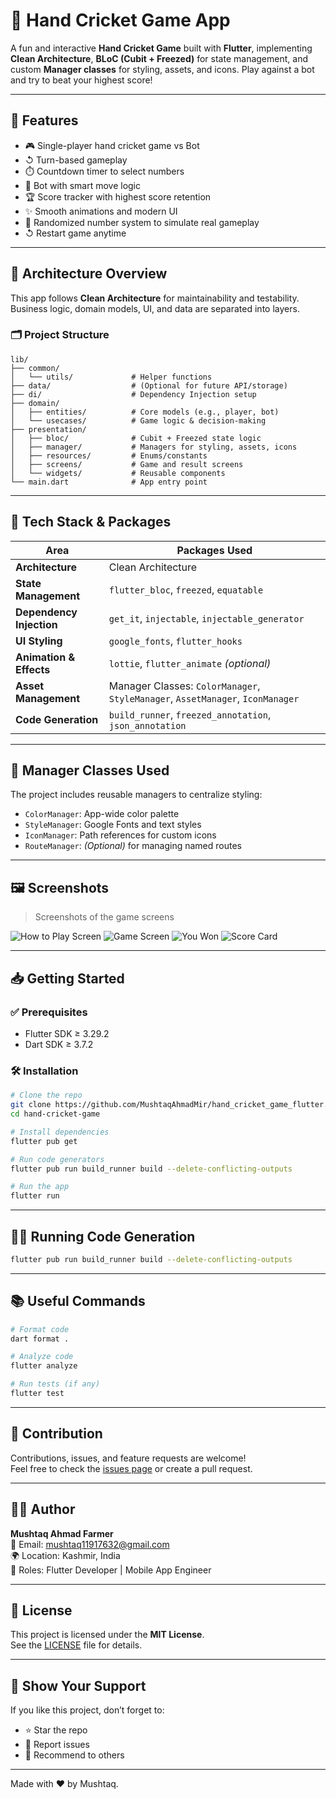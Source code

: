 # 🏏 Hand Cricket Game App

A fun and interactive **Hand Cricket Game** built with **Flutter**, implementing **Clean Architecture**, **BLoC (Cubit + Freezed)** for state management, and custom **Manager classes** for styling, assets, and icons. Play against a bot and try to beat your highest score!

---

## 🚀 Features

- 🎮 Single-player hand cricket game vs Bot
- ↺ Turn-based gameplay
- ⏱️ Countdown timer to select numbers
- 🧠 Bot with smart move logic
- 🏆 Score tracker with highest score retention
- ✨ Smooth animations and modern UI
- 🎲 Randomized number system to simulate real gameplay
- ↺ Restart game anytime

---

## 🧱 Architecture Overview

This app follows **Clean Architecture** for maintainability and testability. Business logic, domain models, UI, and data are separated into layers.

### 🗂️ Project Structure

```
lib/
├── common/
│   └── utils/             # Helper functions
├── data/                  # (Optional for future API/storage)
├── di/                    # Dependency Injection setup
├── domain/
│   ├── entities/          # Core models (e.g., player, bot)
│   └── usecases/          # Game logic & decision-making
├── presentation/
│   ├── bloc/              # Cubit + Freezed state logic
│   ├── manager/           # Managers for styling, assets, icons
│   ├── resources/         # Enums/constants
│   ├── screens/           # Game and result screens
│   └── widgets/           # Reusable components
└── main.dart              # App entry point
```

---

## 🧰 Tech Stack & Packages

| Area                   | Packages Used |
|------------------------|----------------|
| **Architecture**       | Clean Architecture |
| **State Management**   | `flutter_bloc`, `freezed`, `equatable` |
| **Dependency Injection** | `get_it`, `injectable`, `injectable_generator` |
| **UI Styling**         | `google_fonts`, `flutter_hooks` |
| **Animation & Effects**| `lottie`, `flutter_animate` *(optional)* |
| **Asset Management**   | Manager Classes: `ColorManager`, `StyleManager`, `AssetManager`, `IconManager` |
| **Code Generation**    | `build_runner`, `freezed_annotation`, `json_annotation` |

---

## 🎨 Manager Classes Used

The project includes reusable managers to centralize styling:

- `ColorManager`: App-wide color palette
- `StyleManager`: Google Fonts and text styles
- `IconManager`: Path references for custom icons
- `RouteManager`: *(Optional)* for managing named routes

---

## 🖼️ Screenshots

> Screenshots of the game screens

![How to Play Screen](assets/images/s_1.png)
![Game Screen](assets/images/s_2.png)
![You Won](assets/images/s_3.png)
![Score Card](assets/images/s_4.png)


---

## 📥 Getting Started

### ✅ Prerequisites

- Flutter SDK ≥ 3.29.2
- Dart SDK ≥ 3.7.2

### 🛠 Installation

```bash
# Clone the repo
git clone https://github.com/MushtaqAhmadMir/hand_cricket_game_flutter.git
cd hand-cricket-game

# Install dependencies
flutter pub get

# Run code generators
flutter pub run build_runner build --delete-conflicting-outputs

# Run the app
flutter run
```

---

## 🧚‍♂️ Running Code Generation

```bash
flutter pub run build_runner build --delete-conflicting-outputs
```

---

## 📚 Useful Commands

```bash
# Format code
dart format .

# Analyze code
flutter analyze

# Run tests (if any)
flutter test
```

---

## 🤝 Contribution

Contributions, issues, and feature requests are welcome!  
Feel free to check the [issues page](https://github.com/MushtaqAhmadMir/hand_cricket_game_flutter/issues) or create a pull request.

---

## 👨‍💼 Author

**Mushtaq Ahmad Farmer**  
📧 Email: [mushtaq11917632@gmail.com](mailto:mushtaq@binaryveda.com)   
🌍 Location: Kashmir, India  
🧐 Roles: Flutter Developer | Mobile App Engineer

---

## 📄 License

This project is licensed under the **MIT License**.  
See the [LICENSE](LICENSE) file for details.

---

## 🌟 Show Your Support

If you like this project, don’t forget to:

- ⭐ Star the repo
- 🧻 Report issues
- 🙌 Recommend to others

---

Made with ❤️ by Mushtaq.

